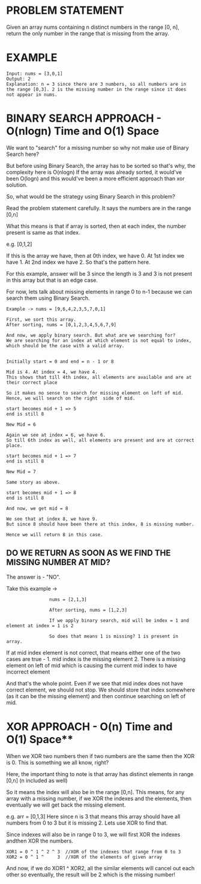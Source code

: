 # PROBLEM STATEMENT

Given an array nums containing n distinct numbers in the range [0, n], return the only number in the range that is missing from the array.


# EXAMPLE

    Input: nums = [3,0,1]
    Output: 2
    Explanation: n = 3 since there are 3 numbers, so all numbers are in the range [0,3]. 2 is the missing number in the range since it does not appear in nums.

# BINARY SEARCH APPROACH - O(nlogn) Time and O(1) Space

We want to "search" for a missing number so why not make use of Binary Search here?

But before using Binary Search, the array has to be sorted so that's why, the complexity here is O(nlogn)
If the array was already sorted, it would've been O(logn) and this would've been a more efficient approach than xor solution.

So, what would be the strategy using Binary Search in this problem?

Read the problem statement carefully. It says the numbers are in the range [0,n]

What this means is that if array is sorted, then at each index, the number present is same as that index.

e.g. [0,1,2]

If this is the array we have, then at 0th index, we have 0. At 1st index we have 1. At 2nd index we have 2. So that's the pattern here.

For this example, answer will be 3 since the length is 3 and 3 is not present in this array but that is an edge case. 

For now, lets talk about missing elements in range 0 to n-1 because we can search them using Binary Search.

	Example -> nums = [9,6,4,2,3,5,7,0,1]
	
	First, we sort this array.
	After sorting, nums = [0,1,2,3,4,5,6,7,9]
	
	And now, we apply binary search. But what are we searching for? 
	We are searching for an index at which element is not equal to index, 
	which should be the case with a valid array. 
	
	
	Initially start = 0 and end = n - 1 or 8
	
	Mid is 4. At index = 4, we have 4. 
	This shows that till 4th index, all elements are available and are at their correct place
	
	So it makes no sense to search for missing element on left of mid. Hence, we will search on the right  side of mid.
	
	start becomes mid + 1 => 5
	end is still 8
	
	New Mid = 6
	
	Again we see at index = 6, we have 6. 
	So till 6th index as well, all elements are present and are at correct place.
	
	start becomes mid + 1 => 7
	end is still 8
	
	New Mid = 7
	
	Same story as above.
	
	start becomes mid + 1 => 8
	end is still 8
	
	And now, we get mid = 8
	
	We see that at index 8, we have 9. 
	But since 8 should have been there at this index, 8 is missing number. 
	
	Hence we will return 8 in this case.
	

## **DO WE RETURN AS SOON AS WE FIND THE MISSING NUMBER AT MID?**

The answer is - "NO". 

Take this example -> 
			
					nums = [2,1,3]
					
					After sorting, nums = [1,2,3]
					
					If we apply binary search, mid will be index = 1 and element at index = 1 is 2
					
					So does that means 1 is missing? 1 is present in array. 
					
If at mid index element is not correct, that means either one of the two cases are true - 
	1. mid index is the missing element
	2. There is a missing element on left of mid which is causing the current mid index to have incorrect element
							
And that's the whole point. Even if we see that mid index does not have correct element, we should not stop. We should store that index somewhere (as it can be the missing element) and then continue searching on left of mid.


# XOR APPROACH - O(n) Time and O(1) Space**

When we XOR two numbers then if two numbers are the same then the XOR is 0. This is something we all know, right?

Here, the important thing to note is that array has distinct elements in range [0,n] (n included as well)

So it means the index will also be in the range [0,n]. This means, for any array with a missing number, if we XOR the indexes and the elements, then eventually we will get back the missing element.

e.g. arr = [0,1,3]
Here since n is 3 that means this array should have all numbers from 0 to 3 but it is missing 2. Lets use XOR to find that.

Since indexes will also be in range 0 to 3, we will first XOR the indexes andthen XOR the numbers.

	XOR1 = 0 ^ 1 ^ 2 ^ 3  //XOR of the indexes that range from 0 to 3
	XOR2 = 0 ^ 1 ^     3  //XOR of the elements of given array
	
And now, if we do XOR1 ^ XOR2, all the similar elements will cancel out each other so eventually, the result will be 2 which is the missing number!